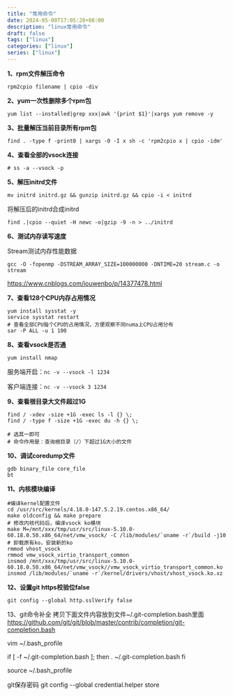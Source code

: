 ```yaml
---
title: "常用命令"
date: 2024-05-08T17:05:28+08:00
description: "linux常用命令"
draft: false
tags: ["linux"]
categories: ["linux"]
series: ["linux"]
---
```

**1、rpm文件解压命令**
```shell
rpm2cpio filename | cpio -div
```

**2、yum一次性删除多个rpm包**

    yum list --installed|grep xxx|awk '{print $1}'|xargs yum remove -y

**3、批量解压当前目录所有rpm包**
```shell
find . -type f -print0 | xargs -0 -I x sh -c 'rpm2cpio x | cpio -idm'
```

**4、查看全部的vsock连接**
```shell
# ss -a --vsock -p
``` 

**5、解压initrd文件**

`mv initrd initrd.gz && gunzip initrd.gz && cpio -i < initrd`

将解压后的initrd合成initrd

`find .|cpio --quiet -H newc -o|gzip -9 -n > ../initrd`

**6、测试内存读写速度**

Stream测试内存性能数据

`gcc -O -fopenmp -DSTREAM_ARRAY_SIZE=100000000 -DNTIME=20 stream.c -o stream`

https://www.cnblogs.com/iouwenbo/p/14377478.html

**7、查看128个CPU内存占用情况**
```shell
yum install sysstat -y
service sysstat restart
# 查看全部CPU每个CPU的占用情况，方便观察不同numa上CPU占用分布
sar -P ALL -u 1 100
```

**8、查看vsock是否通**

`yum install nmap`

服务端开启：`nc -v --vsock -l 1234`

客户端连接：`nc -v --vsock 3 1234`

**9、查看根目录大文件超过1G**
```shell
find / -xdev -size +1G -exec ls -l {} \;
find / -type f -size +1G -exec du -h {} \;

# 选其一即可
# 命令作用是：查询根目录（/）下超过1G大小的文件
```
**10、调试coredump文件**
```shell
gdb binary_file core_file
bt
```
**11、内核模块编译**
```shell
#编译kernel配置文件
cd /usr/src/kernels/4.18.0-147.5.2.19.centos.x86_64/
make oldconfig && make prepare
# 修改内核代码后，编译vsock ko模块
make M=/mnt/xxx/tmp/usr/src/linux-5.10.0-60.18.0.50.x86_64/net/vmw_vsock/ -C /lib/modules/`uname -r`/build -j10
# 卸载原有ko，安装新的ko
rmmod vhost_vsock
rmmod vmw_vsock_virtio_transport_common
insmod /mnt/xxx/tmp/usr/src/linux-5.10.0-60.18.0.50.x86_64/net/vmw_vsock//vmw_vsock_virtio_transport_common.ko
insmod /lib/modules/`uname -r`/kernel/drivers/vhost/vhost_vsock.ko.xz
```

**12、设置git https校验位false**

`git config --global http.sslVerify false`

13、git命令补全
拷贝下面文件内容放到文件~/.git-completion.bash里面
https://github.com/git/git/blob/master/contrib/completion/git-completion.bash

vim ~/.bash_profile

if [ -f ~/.git-completion.bash ]; then 
. ~/.git-completion.bash 
fi 

source ~/.bash_profile


git保存密码
git config --global credential.helper store

<!--stackedit_data:
eyJoaXN0b3J5IjpbMTY2NjU5NTQyMSwtNDgwNjY5MTcyLC0xMT
kxMzA2MTIsMTYzMjA4MTQzMiw3MzA5OTgxMTZdfQ==
-->